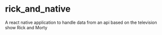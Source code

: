 # rick_and_native
A react native application to handle data from an api based on the television show Rick and Morty

